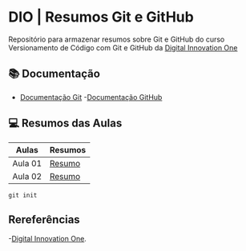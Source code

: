 
# DIO | Resumos Git e GitHub

Repositório para armazenar resumos sobre Git e GitHub do curso Versionamento de Código com Git e GitHub da [Digital Innovation One](https://www.dio.me/)

## 📚 Documentação
- [Documentação Git](https://git-scm.com/docs/git/pt_BR)
-[Documentação GitHub](https://docs.github.com/pt)

## 💻 Resumos das Aulas
| Aulas | Resumos |
|-------|---------|
| Aula 01 | [Resumo]() |
| Aula 02 | [Resumo]() |

```
git init 
```

## Rereferências
-[Digital Innovation One]().
